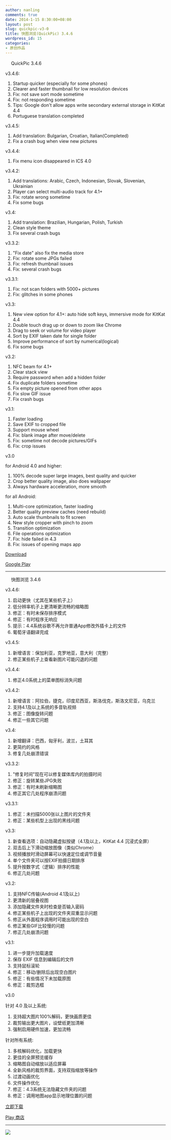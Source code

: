 ```yaml
---
author: nanling
comments: true
date: 2014-1-15 8:30:00+08:00
layout: post
slug: quickpic-v3-0
title: 快图浏览(QuickPic) 3.4.6
wordpress_id: 15
categories:
- 原创作品
---
```


　 QuickPic 3.4.6

v3.4.6:

1. Startup quicker (especially for some phones)
2. Clearer and faster thumbnail for low resolution devices
3. Fix: not save sort mode sometime
4. Fix: not responding sometime
5. Tips: Google don't allow apps write secondary external storage in KitKat 4.4
6. Portuguese translation completed

v3.4.5:

1. Add translation: Bulgarian, Croatian, Italian(Completed)
2. Fix a crash bug when view new pictures

v3.4.4:

1. Fix menu icon disappeared in ICS 4.0

v3.4.2:

1. Add translations: Arabic, Czech, Indonesian, Slovak, Slovenian, Ukrainian
2. Player can select multi-audio track for 4.1+
3. Fix: rotate wrong sometime
4. Fix some bugs

v3.4:

1. Add translation: Brazilian, Hungarian, Polish, Turkish
2. Clean style theme
3. Fix several crash bugs

v3.3.2:

1. "Fix date" also fix the media store
2. Fix: rotate some JPGs failed
3. Fix: refresh thumbnail issues
4. Fix: several crash bugs

v3.3.1:

1. Fix: not scan folders with 5000+ pictures
2. Fix: glitches in some phones

v3.3:

1. New view option for 4.1+: auto hide soft keys, immersive mode for KitKat 4.4
2. Double touch drag up or down to zoom like Chrome
3. Drag to seek or volume for video player
4. Sort by EXIF taken date for single folder
5. Improve performance of sort by numerical(logical)
6. Fix some bugs

v3.2:

1. NFC beam for 4.1+
2. Clear stack view
3. Require password when add a hidden folder
4. Fix duplicate folders sometime
5. Fix empty picture opened from other apps
6. Fix slow GIF issue
7. Fix crash bugs

v3.1:

1. Faster loading
2. Save EXIF to cropped file
3. Support mouse wheel
4. Fix: blank image after move/delete
5. Fix: sometime not decode pictures/GIFs
6. Fix: crop issues

v3.0

for Android 4.0 and higher:

1.  100% decode super large images, best quality and quicker
2.  Crop better quality image, also does wallpaper
3.  Always hardware acceleration, more smooth

for all Android:

1.  Multi-core optimization, faster loading
2.  Better quality preview caches (need rebuild)
3.  Auto scale thumbnails to fit screen
4.  New style cropper with pinch to zoom
5.  Transition optimization
6.  File operations optimization 
7.  Fix: hide failed in 4.3
8.  Fix: issues of opening maps app

[Download](/assets/QuickPic_3.4.6.apk)

[Google Play](https://play.google.com/store/apps/details?id=com.alensw.PicFolder)

----------------

　 快图浏览 3.4.6

v3.4.6:

1. 启动更快（尤其在某些机子上）
2. 低分辨率机子上更清晰更流畅的缩略图
3. 修正：有时未保存排序模式
4. 修正：有时程序无响应
5. 提示：4.4系统谷歌不再允许普通App修改外插卡上的文件
6. 葡萄牙语翻译完成

v3.4.5:

1. 新增语言：保加利亚，克罗地亚，意大利（完整）
2. 修正某些机子上查看新图片可能闪退的问题

v3.4.4:

1. 修正4.0系统上的菜单图标消失问题

v3.4.2:

1. 新增语言：阿拉伯，捷克，印度尼西亚，斯洛伐克，斯洛文尼亚，乌克兰
2. 支持4.1及以上系统的多音轨视频
3. 修正：图像旋转问题
4. 修正一些其它问题

v3.4:

1. 新增翻译：巴西，匈牙利，波兰，土耳其
2. 更简约的风格
3. 修复几处崩溃错误

v3.3.2:

1. "修复时间"现在可以修复媒体库内的拍摄时间
2. 修正：旋转某些JPG失败
3. 修正：有时未刷新缩略图
4. 修正其它几处程序崩溃问题

v3.3.1:

1. 修正：未扫描5000张以上图片的文件夹
2. 修正：某些机型上出现的黑线问题

v3.3:

1. 新查看选项：自动隐藏虚拟按键（4.1及以上，KitKat 4.4 沉浸式全屏）
2. 双击后上下滑动缩放图像（类似Chrome）
3. 视频播放时滑动屏幕可以快速定位或调节音量
4. 单个文件夹可以按EXIF拍摄日期排序
5. 提升按数字式（逻辑）排序的性能
6. 修正几处问题

v3.2:

1. 支持NFC传输(Android 4.1及以上)
2. 更清新的层叠视图
3. 添加隐藏文件夹时检查是否输入密码
4. 修正某些机子上出现的文件夹双重显示问题
5. 修正从外面程序调用时可能出现的空白
6. 修正某些GIF比较慢的问题
7. 修正几处崩溃问题

v3.1:

1. 进一步提升加载速度
2. 保存 EXIF 信息到编辑后的文件
3. 支持鼠标滚轮
4. 修正：移动/删除后出现空白图片
5. 修正：有些情况下未加载原图
6. 修正：裁剪选框

v3.0

针对 4.0 及以上系统:

1. 支持超大图片100%解码，更快画质更佳
2. 裁剪输出更大图片，设壁纸更加清晰
3. 强制启用硬件加速，更加流畅

针对所有系统:

1. 多核解码优化，加载更快
2. 更佳的全屏预览缓存
3. 缩略图自动缩放以适应屏幕
4. 全新风格的裁剪界面，支持双指缩放等操作
5. 过渡动画优化
6. 文件操作优化
7. 修正：4.3系统无法隐藏文件夹的问题
8. 修正：调用地图app显示地理位置的问题

[立即下载](/assets/QuickPic_3.4.6.apk)

[Play 商店](https://play.google.com/store/apps/details?id=com.alensw.PicFolder)

----------------

![](/assets/quickpic/large-preview.png)
